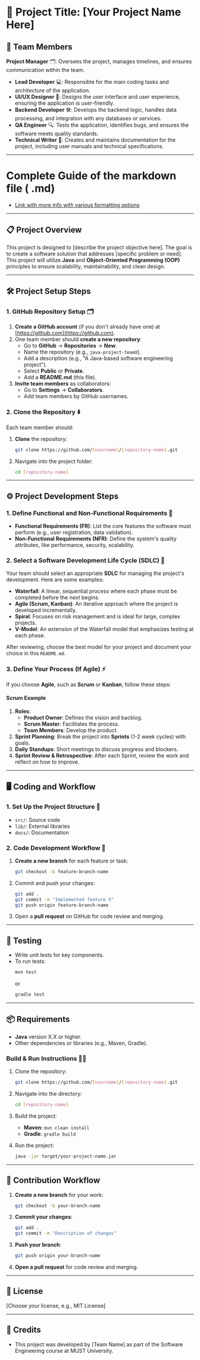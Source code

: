 # 🚀 Project Title: [Your Project Name Here]

## 👥 Team Members
**Project Manager** 🗂️: Oversees the project, manages timelines, and ensures communication within the team.
- **Lead Developer** 💻: Responsible for the main coding tasks and architecture of the application.
- **UI/UX Designer** 🎨: Designs the user interface and user experience, ensuring the application is user-friendly.
- **Backend Developer** 🛠️: Develops the backend logic, handles data processing, and integration with any databases or services.
- **QA Engineer** 🔍: Tests the application, identifies bugs, and ensures the software meets quality standards.
- **Technical Writer** 📝: Creates and maintains documentation for the project, including user manuals and technical specifications.

---
# Complete Guide of the markdown file ( .md) 
* [Link with more info with various formatting options](https://docs.github.com/en/github/writing-on-github "more info")
---

## 📋 Project Overview
This project is designed to [describe the project objective here]. The goal is to create a software solution that addresses [specific problem or need]. This project will utilize **Java** and **Object-Oriented Programming (OOP)** principles to ensure scalability, maintainability, and clean design.

---

## 🛠️ Project Setup Steps

### 1. GitHub Repository Setup 🗂️
1. **Create a GitHub account** (if you don't already have one) at [https://github.com](https://github.com).
2. One team member should **create a new repository**:
   - Go to **GitHub** → **Repositories** → **New**.
   - Name the repository (e.g., `java-project-teamX`).
   - Add a description (e.g., "A Java-based software engineering project").
   - Select **Public** or **Private**.
   - Add a **README.md** (this file).
3. **Invite team members** as collaborators:
   - Go to **Settings** → **Collaborators**.
   - Add team members by GitHub usernames.

### 2. Clone the Repository ⬇️
Each team member should:
1. **Clone** the repository:
   ```bash
   git clone https://github.com/[username]/[repository-name].git
   ```
2. Navigate into the project folder:
   ```bash
   cd [repository-name]
   ```

---

## ⚙️ Project Development Steps

### 1. Define Functional and Non-Functional Requirements 📝
- **Functional Requirements (FR)**: List the core features the software must perform (e.g., user registration, data validation).
- **Non-Functional Requirements (NFR)**: Define the system's quality attributes, like performance, security, scalability.

### 2. Select a Software Development Life Cycle (SDLC) 🔄
Your team should select an appropriate **SDLC** for managing the project's development. Here are some examples:

- **Waterfall**: A linear, sequential process where each phase must be completed before the next begins.
- **Agile (Scrum, Kanban)**: An iterative approach where the project is developed incrementally.
- **Spiral**: Focuses on risk management and is ideal for large, complex projects.
- **V-Model**: An extension of the Waterfall model that emphasizes testing at each phase.

After reviewing, choose the best model for your project and document your choice in this `README.md`.

### 3. Define Your Process (If Agile) ⚡
If you choose **Agile**, such as **Scrum** or **Kanban**, follow these steps:

#### Scrum Example
1. **Roles**:
   - **Product Owner**: Defines the vision and backlog.
   - **Scrum Master**: Facilitates the process.
   - **Team Members**: Develop the product.
2. **Sprint Planning**: Break the project into **Sprints** (1-2 week cycles) with goals.
3. **Daily Standups**: Short meetings to discuss progress and blockers.
4. **Sprint Review & Retrospective**: After each Sprint, review the work and reflect on how to improve.

---

## 🖥️ Coding and Workflow

### 1. Set Up the Project Structure 📁
- `src/`: Source code
- `lib/`: External libraries
- `docs/`: Documentation

### 2. Code Development Workflow 🔄
1. **Create a new branch** for each feature or task:
   ```bash
   git checkout -b feature-branch-name
   ```
2. Commit and push your changes:
   ```bash
   git add .
   git commit -m "Implemented feature X"
   git push origin feature-branch-name
   ```
3. Open a **pull request** on GitHub for code review and merging.

---

## 🧪 Testing
- Write unit tests for key components.
- To run tests:
   ```bash
   mvn test
   ```
   or
   ```bash
   gradle test
   ```

---

## 📦 Requirements
- **Java** version X.X or higher.
- Other dependencies or libraries (e.g., Maven, Gradle).

### Build & Run Instructions 🏃‍♂️
1. Clone the repository:
   ```bash
   git clone https://github.com/[username]/[repository-name].git
   ```
2. Navigate into the directory:
   ```bash
   cd [repository-name]
   ```

3. Build the project:
   - **Maven**: `mvn clean install`
   - **Gradle**: `gradle build`

4. Run the project:
   ```bash
   java -jar target/your-project-name.jar
   ```

---

## 🤝 Contribution Workflow
1. **Create a new branch** for your work:
   ```bash
   git checkout -b your-branch-name
   ```
2. **Commit your changes**:
   ```bash
   git add .
   git commit -m "Description of changes"
   ```
3. **Push your branch**:
   ```bash
   git push origin your-branch-name
   ```
4. **Open a pull request** for code review and merging.

---

## 📝 License
[Choose your license, e.g., MIT License]

---

## 🙌 Credits
- This project was developed by [Team Name] as part of the Software Engineering course at MUST University.

